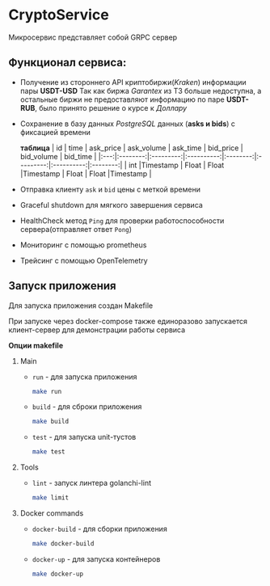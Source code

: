 # CryptoService

Микросервис представляет собой GRPC сервер 

## Функционал сервиса:
+ Получение из стороннего API криптобиржи(_Kraken_) информации пары **USDT-USD**
    Так как биржа _Garantex_ из ТЗ больше недоступна, а остальные биржи не предоставляют информацию по паре **USDT-RUB**, было принято решение о курсе к _Доллару_
+ Сохранение в базу данных _PostgreSQL_ данных (**asks и bids**) с фиксацией времени 

    **таблица**
    | id  |   time   | ask_price | ask_volume | ask_time | bid_price | bid_volume | bid_time |
    |:---:|:--------:|:---------:|:----------:|:--------:|:---------:|:----------:|:--------:|
    | int |Timestamp |   Float   |    Float   |Timestamp |   Float   |   Float    |Timestamp |

+ Отправка клиенту `ask` и `bid` цены с меткой времени
+ Graceful shutdown для мягкого завершения сервиса
+ HealthCheck метод `Ping` для проверки работоспособности сервера(отправляет ответ `Pong`)
+ Мониторинг с помощью prometheus
+ Трейсинг с помощью OpenTelemetry

## Запуск приложения

Для запуска приложения создан Makefile 

При запуске через docker-compose также единоразово запускается клиент-сервер для демонстрации работы сервиса

__Опции makefile__
1. Main
    + `run` - для запуска приложения
    
        ```bash
        make run
        ```
    + `build` - для сброки приложения

        ```bash
        make build
        ```
   + `test` - для запуска unit-тустов

        ```bash
        make test
        ```
2. Tools
    + `lint` - запуск линтера golanchi-lint

        ```bash
        make limit
        ```
3. Docker commands
    + `docker-build` - для сборки приложения

        ```bash
        make docker-build
        ```
    + `docker-up` - для запуска контейнеров

        ```bash
        make docker-up
        ```

